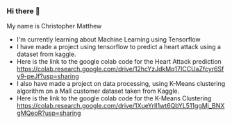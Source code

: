 ### Hi there 👋

<!--
**Pantodynamos/Pantodynamos** is a ✨ _special_ ✨ repository because its `README.md` (this file) appears on your GitHub profile.

Here are some ideas to get you started:

- 🔭 I’m currently working on ...
- 🌱 I’m currently learning ...
- 👯 I’m looking to collaborate on ...
- 🤔 I’m looking for help with ...
- 💬 Ask me about ...
- 📫 How to reach me: ...
- 😄 Pronouns: ...
- ⚡ Fun fact: ...
-->

My name is Christopher Matthew
- I'm currently learning about Machine Learning using Tensorflow
- I have made a project using tensorflow to predict a heart attack using a dataset from kaggle.
- Here is the link to the google colab code for the Heart Attack prediction https://colab.research.google.com/drive/12hcYzJdkMq17ICCUaZfcyr6Sfy9-peJf?usp=sharing
- I also have made a project on data processing, using K-Means clustering algorithm on a Mall customer dataset taken from Kaggle.
- Here is the link to the google colab code for the K-Means Clustering https://colab.research.google.com/drive/1XueYrlI1wt6QbYL511ggMj_BNXgMQeoR?usp=sharing
